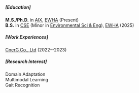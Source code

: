 <p></p>

##### [Education]
**M.S./Ph.D.** in [AIX](https://aix.ewha.ac.kr/), [EWHA](http://www.ewha.ac.kr/ewha/index.do) (Present)<br>
**B.S.** in [CSE](https://cse.ewha.ac.kr/cse/index.do) (Minor in [Environmental Sci & Eng](https://environewha.ewha.ac.kr/environewhaeng/index.do)), [EWHA](http://www.ewha.ac.kr/ewha/index.do) (2025)

##### [Work Experiences]
[CnerG Co., Ltd](https://cnerg.net/) (2022--2023)

##### [Research Interest]
Domain Adaptation<br>
Multimodal Learning<br>
Gait Recognition
